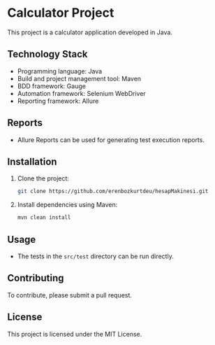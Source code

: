 # Calculator Project

This project is a calculator application developed in Java.

## Technology Stack
- Programming language: Java
- Build and project management tool: Maven
- BDD framework: Gauge
- Automation framework: Selenium WebDriver
- Reporting framework: Allure

## Reports
- Allure Reports can be used for generating test execution reports.

## Installation
1. Clone the project:
   ```bash
   git clone https://github.com/erenbozkurtdeu/hesapMakinesi.git
   ```
2. Install dependencies using Maven:
   ```bash
   mvn clean install
   ```

## Usage
- The tests in the `src/test` directory can be run directly.

## Contributing
To contribute, please submit a pull request.

## License
This project is licensed under the MIT License.
